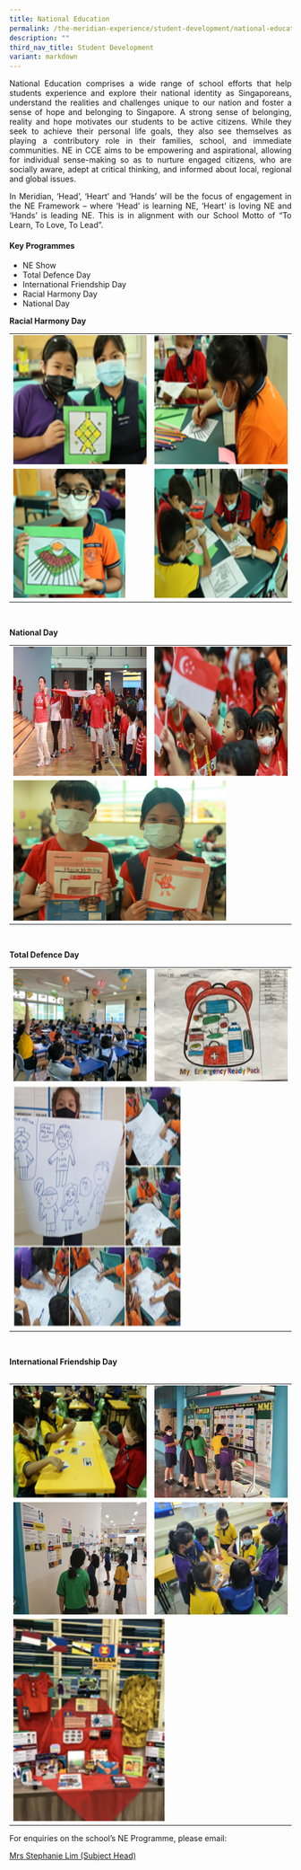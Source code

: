 ```yaml
---
title: National Education
permalink: /the-meridian-experience/student-development/national-education/
description: ""
third_nav_title: Student Development
variant: markdown
---
```

<p align="justify">
National Education comprises a wide range of school efforts that help students experience and explore their national identity as Singaporeans, understand the realities and challenges unique to our nation and foster a sense of hope and belonging to Singapore. A strong sense of belonging, reality and hope motivates our students to be active citizens. While they seek to achieve their personal life goals, they also see themselves as playing a contributory role in their families, school, and immediate communities. NE in CCE aims to be empowering and aspirational, allowing for individual sense-making so as to nurture engaged citizens, who are socially aware, adept at critical thinking, and informed about local, regional and global issues.</p>

<p align="justify">In Meridian, ‘Head’, ‘Heart’ and ‘Hands’ will be the focus of engagement in the NE Framework – where ‘Head’ is learning NE, ‘Heart’ is loving NE and ‘Hands’ is leading NE. This is in alignment with our School Motto of “To Learn, To Love, To Lead”.</p>

#### Key Programmes
<ul>
  <li>NE Show  </li>
  <li>Total Defence Day </li>
	<li>International Friendship Day</li>
	<li>Racial Harmony Day  </li>
	<li>National Day</li>
</ul>

<b>Racial Harmony Day</b><br>
<table style="width:100%">
  <tbody><tr>
    <td><img src="/images/CCE/2023/NE36.png" style="width:380px;height:230px;float:center"></td>
    <td><img src="/images/CCE/2023/NE37.png" style="width:380px;height:230px;float:center"></td>
  </tr>
	<tr>
    <td><img src="/images/CCE/2023/NE38.png" style="width:200px;height:230px;float:center"></td>
    <td><img src="/images/CCE/2023/NE39.png" style="width:380px;height:230px;float:center"></td>
  </tr>
</tbody></table>
<br>

<b>National Day</b><br>
<table style="width:100%">
  <tbody><tr>
    <td><img src="/images/The%20Meridian%20Experience/NE/536A9878.jpg" style="width:380px;height:230px;float:center"></td>
    <td><img src="/images/The%20Meridian%20Experience/NE/NE2.jpg" style="width:380px;height:230px;float:center"></td>
  </tr>
	<tr>
    <td colspan="2"><img src="/images/The%20Meridian%20Experience/NE/NE3.jpg" style="width:380px;height:250px;float:center"></td>
  </tr>
</tbody></table>

<br>

<b>Total Defence Day</b><br>
<table style="width:100%">
  <tbody><tr>
    <td><img src="/images/CCE/2023/NE44.png" style="width:350px;height:200px;float:center"></td>
    <td><img src="/images/CCE/2023/NE45.png" style="width:350px;height:200px;float:center"></td>
  </tr>
	<tr>
    <td colspan="2"><img src="/images/CCE/2023/NE43.png" style="width:300px;height:430px;float:center"></td>
  </tr>
</tbody></table>

<br>

<b>International Friendship Day</b><br><br>
<table style="width:100%">
  <tbody><tr>
    <td><img src="/images/CCE/2023/NE46.png" style="width:350px;height:200px;float:center"></td>
    <td><img src="/images/CCE/2023/NE47.png" style="width:350px;height:200px;float:center"></td>
  </tr>
	<tr>
    <td><img src="/images/CCE/2023/NE48.png" style="width:350px;height:200px;float:center"></td>
    <td><img src="/images/CCE/2023/NE49.png" style="width:350px;height:200px;float:center"></td>
  </tr>
	<tr>
    <td colspan="2"><img src="/images/CCE/2023/NE50.png" style="width:270px;height:360px;float:center"></td>
  </tr>
</tbody></table>

<p>For enquiries on the school’s NE Programme, please email:</p>
<a href="mailto:Wan_Boon_Tay@moe.edu.sg">Mrs Stephanie Lim (Subject Head)</a>